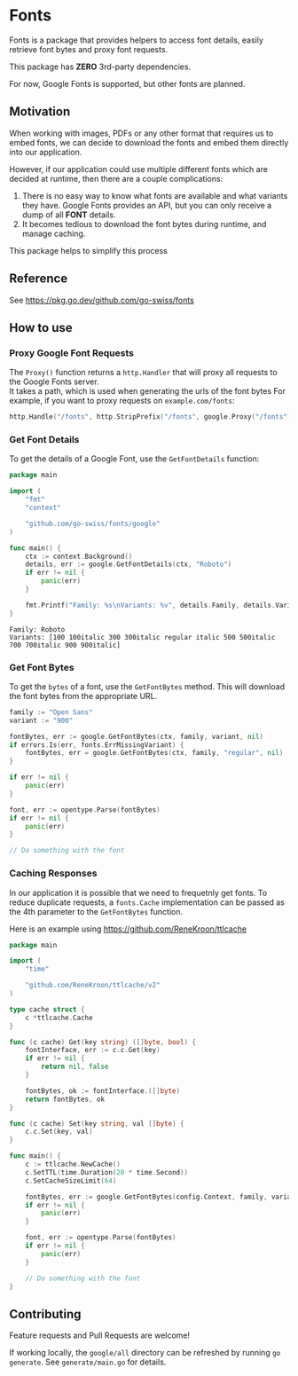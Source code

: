 # Fonts

Fonts is a package that provides helpers to access font details, easily retrieve font bytes and proxy font requests.

This package has **ZERO** 3rd-party dependencies.

For now, Google Fonts is supported, but other fonts are planned.

## Motivation

When working with images, PDFs or any other format that requires us to embed fonts, we can decide to download the fonts and embed them directly into our application.

However, if our application could use multiple different fonts which are decided at runtime, then there are a couple complications:

1. There is no easy way to know what fonts are available and what variants they have. Google Fonts provides an API, but you can only receive a dump of all **FONT** details.
2. It becomes tedious to download the font bytes during runtime, and manage caching.

This package helps to simplify this process

## Reference

See <https://pkg.go.dev/github.com/go-swiss/fonts>

## How to use

### Proxy Google Font Requests

The `Proxy()` function returns a `http.Handler` that will proxy all requests to the Google Fonts server.  
It takes a path, which is used when generating the urls of the font bytes
For example, if you want to proxy requests on `example.com/fonts`:

```go
http.Handle("/fonts", http.StripPrefix("/fonts", google.Proxy("/fonts")))
```

### Get Font Details

To get the details of a Google Font, use the `GetFontDetails` function:

```go
package main 

import (
    "fmt"
    "context"

    "github.com/go-swiss/fonts/google"
)

func main() {
    ctx := context.Background()
    details, err := google.GetFontDetails(ctx, "Roboto")
    if err != nil {
        panic(err)
    }

    fmt.Printf("Family: %s\nVariants: %v", details.Family, details.Variants)
}
```

```shell
Family: Roboto
Variants: [100 100italic 300 300italic regular italic 500 500italic 700 700italic 900 900italic]
```

### Get Font Bytes

To get the `bytes` of a font, use the `GetFontBytes` method. This will download the font bytes from the appropriate URL.

```go
family := "Open Sans"
variant := "900"

fontBytes, err := google.GetFontBytes(ctx, family, variant, nil)
if errors.Is(err, fonts.ErrMissingVariant) {
    fontBytes, err = google.GetFontBytes(ctx, family, "regular", nil)
}

if err != nil {
    panic(err)
}

font, err := opentype.Parse(fontBytes)
if err != nil {
    panic(err)
}

// Do something with the font
```

### Caching Responses

In our application it is possible that we need to frequetnly get fonts. To reduce duplicate requests, a `fonts.Cache` implementation can be passed as the 4th parameter to the `GetFontBytes` function.

Here is an example using <https://github.com/ReneKroon/ttlcache>


```go
package main 

import (
    "time"

    "github.com/ReneKroon/ttlcache/v2"
)

type cache struct {
	c *ttlcache.Cache
}

func (c cache) Get(key string) ([]byte, bool) {
	fontInterface, err := c.c.Get(key)
	if err != nil {
		return nil, false
	}

	fontBytes, ok := fontInterface.([]byte)
	return fontBytes, ok
}

func (c cache) Set(key string, val []byte) {
	c.c.Set(key, val)
}

func main() {
	c := ttlcache.NewCache()
	c.SetTTL(time.Duration(20 * time.Second))
	c.SetCacheSizeLimit(64)

    fontBytes, err := google.GetFontBytes(config.Context, family, variant, cache{c})
    if err != nil {
        panic(err)
    }

    font, err := opentype.Parse(fontBytes)
    if err != nil {
        panic(err)
    }

    // Do something with the font
}
```

## Contributing

Feature requests and Pull Requests are welcome!

If working locally, the `google/all` directory can be refreshed by running `go generate`. See `generate/main.go` for details.
